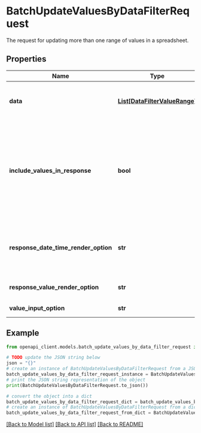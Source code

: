 # BatchUpdateValuesByDataFilterRequest

The request for updating more than one range of values in a spreadsheet.

## Properties

Name | Type | Description | Notes
------------ | ------------- | ------------- | -------------
**data** | [**List[DataFilterValueRange]**](DataFilterValueRange.md) | The new values to apply to the spreadsheet. If more than one range is matched by the specified DataFilter the specified values are applied to all of those ranges. | [optional] 
**include_values_in_response** | **bool** | Determines if the update response should include the values of the cells that were updated. By default, responses do not include the updated values. The &#x60;updatedData&#x60; field within each of the BatchUpdateValuesResponse.responses contains the updated values. If the range to write was larger than the range actually written, the response includes all values in the requested range (excluding trailing empty rows and columns). | [optional] 
**response_date_time_render_option** | **str** | Determines how dates, times, and durations in the response should be rendered. This is ignored if response_value_render_option is FORMATTED_VALUE. The default dateTime render option is SERIAL_NUMBER. | [optional] 
**response_value_render_option** | **str** | Determines how values in the response should be rendered. The default render option is FORMATTED_VALUE. | [optional] 
**value_input_option** | **str** | How the input data should be interpreted. | [optional] 

## Example

```python
from openapi_client.models.batch_update_values_by_data_filter_request import BatchUpdateValuesByDataFilterRequest

# TODO update the JSON string below
json = "{}"
# create an instance of BatchUpdateValuesByDataFilterRequest from a JSON string
batch_update_values_by_data_filter_request_instance = BatchUpdateValuesByDataFilterRequest.from_json(json)
# print the JSON string representation of the object
print(BatchUpdateValuesByDataFilterRequest.to_json())

# convert the object into a dict
batch_update_values_by_data_filter_request_dict = batch_update_values_by_data_filter_request_instance.to_dict()
# create an instance of BatchUpdateValuesByDataFilterRequest from a dict
batch_update_values_by_data_filter_request_from_dict = BatchUpdateValuesByDataFilterRequest.from_dict(batch_update_values_by_data_filter_request_dict)
```
[[Back to Model list]](../README.md#documentation-for-models) [[Back to API list]](../README.md#documentation-for-api-endpoints) [[Back to README]](../README.md)


